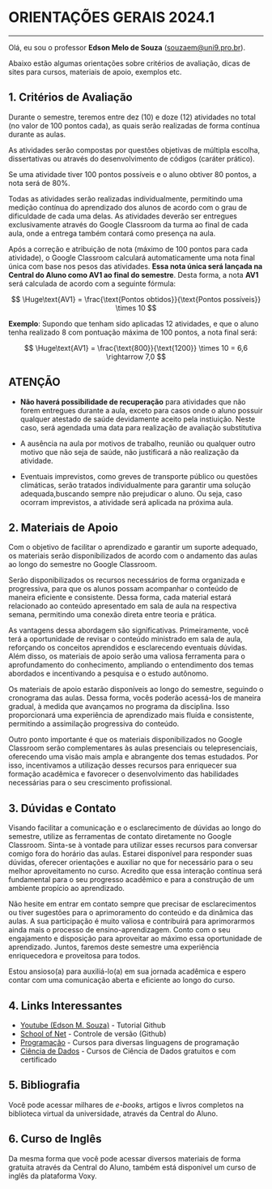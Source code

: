 # ORIENTAÇÕES GERAIS 2024.1

___

Olá, eu sou o professor __Edson Melo de Souza__ (<souzaem@uni9.pro.br>).

Abaixo estão algumas orientações sobre critérios de avaliação, dicas de sites para cursos, materiais de apoio, exemplos etc.

## 1. Critérios de Avaliação

Durante o semestre, teremos entre dez (10) e doze (12) atividades no total (no valor de 100 pontos cada), as quais serão realizadas de forma contínua durante as aulas.

As atividades serão compostas por questões objetivas de múltipla escolha, dissertativas ou através do desenvolvimento de códigos (caráter prático).

Se uma atividade tiver 100 pontos possíveis e o aluno obtiver 80 pontos, a nota será de 80%.

Todas as atividades serão realizadas individualmente, permitindo uma medição contínua do aprendizado dos alunos de acordo com o grau de dificuldade de cada uma delas. As atividades deverão ser entregues exclusivamente através do Google Classroom da turma ao final de cada aula, onde a entrega também contará como presença na aula.

Após a correção e atribuição de nota (máximo de 100 pontos para cada atividade), o Google Classroom calculará automaticamente uma nota final única com base nos pesos das atividades. __Essa nota única será lançada na Central do Aluno como AV1 ao final do semestre__. Desta forma, a nota __AV1__ será calculada de acordo com a seguinte fórmula:

$$
\Huge\text{AV1} = \frac{\text{Pontos obtidos}}{\text{Pontos possíveis}} \times 10
$$

**Exemplo**:  Supondo que tenham sido aplicadas 12 atividades, e que o aluno tenha realizado 8 com pontuação máxima de 100 pontos, a nota final será:

$$
\Huge\text{AV1} = \frac{\text{800}}{\text{1200}} \times 10 = 6,6 \rightarrow 7,0
$$

## __ATENÇÃO__

* __Não haverá possibilidade de recuperação__ para atividades que não forem entregues durante a aula, exceto para casos onde o aluno possuir qualquer atestado de saúde devidamente aceito pela instiuição. Neste caso, será agendada uma data para realização de avaliação substitutiva

* A ausência na aula por motivos de trabalho, reunião ou qualquer outro motivo que não seja de saúde, não justificará a não realização da atividade. 

* Eventuais imprevistos, como greves de transporte público ou questões climáticas, serão tratados individualmente para garantir uma solução adequada,buscando sempre não prejudicar o aluno. Ou seja, caso ocorram imprevistos, a atividade será aplicada na próxima aula.

## 2. Materiais de Apoio

Com o objetivo de facilitar o aprendizado e garantir um suporte adequado, os materiais serão disponibilizados de acordo com o andamento das aulas ao longo do semestre no Google Classroom.

Serão disponibilizados os recursos necessários de forma organizada e progressiva, para que os alunos possam acompanhar o conteúdo de maneira eficiente e consistente. Dessa forma, cada material estará relacionado ao conteúdo apresentado em sala de aula na respectiva semana, permitindo uma conexão direta entre teoria e prática.

As vantagens dessa abordagem são significativas. Primeiramente, você terá a oportunidade de revisar o conteúdo ministrado em sala de aula, reforçando os conceitos aprendidos e esclarecendo eventuais dúvidas. Além disso, os materiais de apoio serão uma valiosa ferramenta para o aprofundamento do conhecimento, ampliando o entendimento dos temas abordados e incentivando a pesquisa e o estudo autônomo.

Os materiais de apoio estarão disponíveis ao longo do semestre, seguindo o cronograma das aulas. Dessa forma, vocês poderão acessá-los de maneira gradual, à medida que avançamos no programa da disciplina. Isso proporcionará uma experiência de aprendizado mais fluída e consistente, permitindo a assimilação progressiva do conteúdo.

Outro ponto importante é que os materiais disponibilizados no Google Classroom serão complementares às aulas presenciais ou telepresenciais, oferecendo uma visão mais ampla e abrangente dos temas estudados. Por isso, incentivamos a utilização desses recursos para enriquecer sua formação acadêmica e favorecer o desenvolvimento das habilidades necessárias para o seu crescimento profissional.

## 3. Dúvidas e Contato

Visando facilitar a comunicação e o esclarecimento de dúvidas ao longo do semestre, utilize as ferramentas de contato diretamente no Google Classroom. Sinta-se à vontade para utilizar esses recursos para conversar comigo fora do horário das aulas. Estarei disponível para responder suas dúvidas, oferecer orientações e auxiliar no que for necessário para o seu melhor aproveitamento no curso. Acredito que essa interação contínua será fundamental para o seu progresso acadêmico e para a construção de um ambiente propício ao aprendizado.

Não hesite em entrar em contato sempre que precisar de esclarecimentos ou tiver sugestões para o aprimoramento do conteúdo e da dinâmica das aulas. A sua participação é muito valiosa e contribuirá para aprimorarmos ainda mais o processo de ensino-aprendizagem. Conto com o seu engajamento e disposição para aproveitar ao máximo essa oportunidade de aprendizado. Juntos, faremos deste semestre uma experiência enriquecedora e proveitosa para todos.

Estou ansioso(a) para auxiliá-lo(a) em sua jornada acadêmica e espero contar com uma comunicação aberta e eficiente ao longo do curso.

## 4. Links Interessantes

* [Youtube (Edson M. Souza)](https://youtu.be/aqErh3MlJsE) - Tutorial Github
* [School of Net](https://www.schoolofnet.com/curso/git/controle-de-versao/git-e-github/) - Controle de versão (Github)
* [Programação](https://www.w3schools.com/) - Cursos para diversas linguagens de programação
* [Ciência de Dados](https://www.datascienceacademy.com.br/cursosgratuitos) - Cursos de Ciência de Dados gratuitos e com certificado

## 5. Bibliografia

Você pode acessar milhares de _e-books_, artigos e livros completos na biblioteca virtual da universidade, através da Central do Aluno.

## 6. Curso de Inglês

Da mesma forma que você pode acessar diversos materiais de forma gratuita através da Central do Aluno, também está disponível um curso de inglês da plataforma Voxy.
